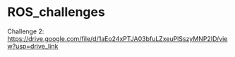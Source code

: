 # ROS_challenges
Challenge 2: https://drive.google.com/file/d/1aEo24xPTJA03bfuLZxeuPlSszyMNP2ID/view?usp=drive_link 
